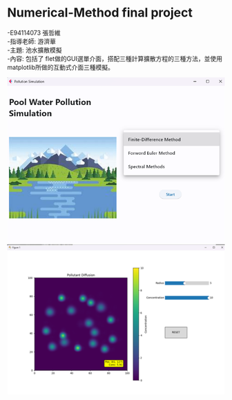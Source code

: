 # Numerical-Method final project
-E94114073 張哲維   
-指導老師: 游濟華  
-主題: 池水擴散模擬  
-內容: 包括了 flet做的GUI選單介面，搭配三種計算擴散方程的三種方法，並使用matplotlib所做的互動式介面三種模擬。  

![GUI](picture/GUI.png)
![Matplotlib](picture/matplotlib.png)
